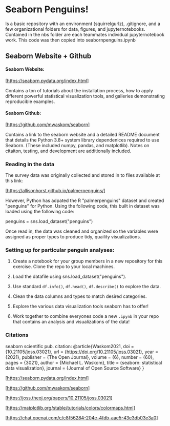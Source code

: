 # Seaborn Penguins!
Is a basic repository with an environment (squirrelgurlz), .gitignore, and a few organizational folders for data, figures, and jupyternotebooks.
Contained in the nbs folder are each teammates individual jupyternotebook work. This code was then copied into seabornpenguins.ipynb 

## Seaborn Website + Github
#### Seaborn Website: 

[https://seaborn.pydata.org/index.html]

Contains a ton of tutorials about the installation process, how to apply different powerful statistical visualization tools, and galleries demonstrating reproducible examples.

#### Seaborn Github:

[https://github.com/mwaskom/seaborn]

Contains a link to the seaborn website and a detailed README document that details the Python 3.8+ system library dependenices required to use Seaborn. (These included numpy, pandas, and matplotlib). Notes on citaiton, testing, and development are additionally included.  

### Reading in the data

The survey data was originally collected and stored in to files available at this link:

[https://allisonhorst.github.io/palmerpenguins/]

However, Python has adpated the R "palmerpenguins" dataset and created "penguins" for Python. Using the following code, this built in dataset was loaded using the following code:

penguins = sns.load_dataset("penguins")

Once read in, the data was cleaned and organized so the variables were assigned as proper types to produce tidy, quaility visualizations.

### Setting up for particular penguin analyses:

1. Create a notebook for your group members in a new repository for this exercise. Clone the repo to your local machines. 

2. Load the datafile using sns.load_dataset("penguins").

3. Use standard `df.info()`, `df.head()`, `df.describe()` to explore the data. 

4. Clean the data columns and types to match desired categories.

5. Explore the various data visualization tools seaborn has to offer!

6. Work together to combine everyones code a new `.ipynb` in your repo that contains an analysis and visualizations of the data!

### Citations
seaborn scientific pub. citation: @article{Waskom2021,
    doi = {10.21105/joss.03021},
    url = {https://doi.org/10.21105/joss.03021},
    year = {2021},
    publisher = {The Open Journal},
    volume = {6},
    number = {60},
    pages = {3021},
    author = {Michael L. Waskom},
    title = {seaborn: statistical data visualization},
    journal = {Journal of Open Source Software}
 }

 [https://seaborn.pydata.org/index.html]

[https://github.com/mwaskom/seaborn]

[https://joss.theoj.org/papers/10.21105/joss.03021]

[https://matplotlib.org/stable/tutorials/colors/colormaps.html]

[https://chat.openai.com/c/c8f56284-204e-4fdb-aae5-43e3db03e3a0]


